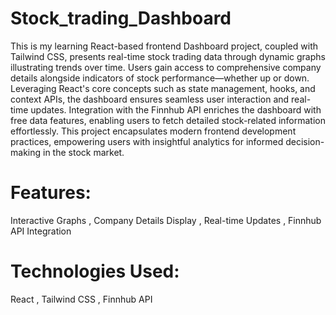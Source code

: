 # Stock_trading_Dashboard

This is my learning React-based frontend Dashboard project, coupled with Tailwind CSS, presents real-time stock trading data through dynamic graphs illustrating trends over time.
Users gain access to comprehensive company details alongside indicators of stock performance—whether up or down. 
Leveraging React's core concepts such as state management, hooks, and context APIs,
the dashboard ensures seamless user interaction and real-time updates. Integration with the Finnhub API enriches the dashboard with free data features, 
enabling users to fetch detailed stock-related information effortlessly. This project encapsulates modern frontend development practices,
empowering users with insightful analytics for informed decision-making in the stock market.

# Features:

Interactive Graphs ,
Company Details Display ,
Real-time Updates , 
Finnhub API Integration

# Technologies Used:

React ,
Tailwind CSS ,
Finnhub API
